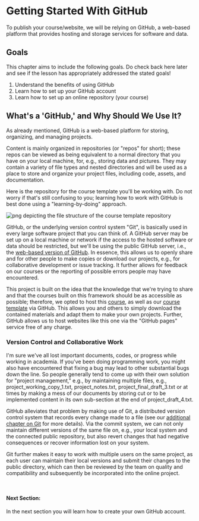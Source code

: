 # Getting Started With GitHub

To publish your course/website, we will be relying on GitHub, a web-based platform that provides hosting and storage services for software and data. 

## Goals

This chapter aims to include the following goals. Do check back here later and see if the lesson has appropriately addressed the stated goals!

1. Understand the benefits of using GitHub
2. Learn how to set up your GitHub account
3. Learn how to set up an online repository (your course)

## What's a 'GitHub,' and Why Should We Use It?

As already mentioned, GitHub is a web-based platform for storing, organizing, and managing projects.

Content is mainly organized in repositories (or "repos" for short); these repos can be viewed as being equivalent to a normal directory that you have on your local machine, for, e.g., storing data and pictures. They may contain a variety of file types and nested directories and will be used as a place to store and organize your project files, including code, assets, and documentation.

Here is the repository for the course template you'll be working with. Do not worry if that's still confusing to you; learning how to work with GitHub is best done using a "learning-by-doing" approach.

![png depicting the file structure of the course template repository](../../static/template_structure.png)

GitHub, or the underlying version control system "Git", is basically used in every large software project that you can think of. A GitHub server may be set up on a local machine or network if the access to the hosted software or data should be restricted, but we'll be using the public GitHub server, i.e., the [web-based version of GitHub](https://github.com). In essence, this allows us to openly share and for other people to make copies or download our projects, e.g., for collaborative development or issue tracking. It further allows for feedback on our courses or the reporting of possible errors people may have encountered.

This project is built on the idea that the knowledge that we're trying to share and that the courses built on this framework should be as accessible as possible; therefore, we opted to host this [course](https://github.com/DiLER-Digitell/tutorial_jupyter_books), as well as our [course template](https://github.com/DiLER-Digitell/Course-template) via GitHub. This allows you and others to simply download the contained materials and adapt them to make your own projects. Further, GitHub allows us to host websites like this one via the "GitHub pages" service free of any charge.

### Version Control and Collaborative Work

I'm sure we've all lost important documents, codes, or progress while working in academia. If you've been doing programming work, you might also have encountered that fixing a bug may lead to other substantial bugs down the line. 
So people generally tend to come up with their own solution for "project management," e.g., by maintaining multiple files, e.g., project_working_copy_1.txt, project_notes.txt,  project_final_draft_3.txt or at times by making a mess of our documents by storing cut or to be implemented content in its own sub-section at the end of project_draft_4.txt.

GitHub alleviates that problem by making use of Git, a distributed version control system that records every change made to a file (see our [additional chapter on Git](../additional/git/intro) for more details). Via the commit system, we can not only maintain different versions of the same file on, e.g., your local system and the connected public repository, but also revert changes that had negative consequences or recover information lost on your system.

Git further makes it easy to work with multiple users on the same project, as each user can maintain their local versions and submit their changes to the public directory, which can then be reviewed by the team on quality and compatibility and subsequently be incorporated into the online project.

<br>

#### Next Section: 

In the next section you will learn how to create your own GitHub account.

